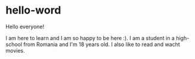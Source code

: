 # hello-word
Hello everyone!

I am here to learn and I am so happy to be here :).
I am a student in a high-school from Romania and I'm 18 years old.
I also like to read and wacht movies.
